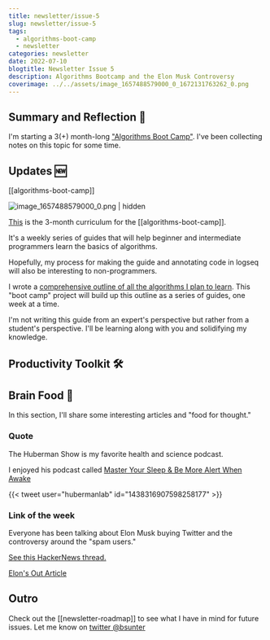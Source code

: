 ```yaml
---
title: newsletter/issue-5
slug: newsletter/issue-5
tags:
  - algorithms-boot-camp
  - newsletter
categories: newsletter
date: 2022-07-10
blogtitle: Newsletter Issue 5
description: Algorithms Bootcamp and the Elon Musk Controversy
coverimage: ../../assets/image_1657488579000_0_1672131763262_0.png
---
```



## Summary and Reflection 🤔


I'm starting a 3(+) month-long ["Algorithms Boot Camp"]([[algorithms-boot-camp]]). I've been collecting notes on this topic for some time.

## Updates 🆕


[[algorithms-boot-camp]]

![image_1657488579000_0.png | hidden](/assets/image_1657488579000_0_1672131763262_0.png)

[This]([[algorithms-boot-camp]]) is the 3-month curriculum for the [[algorithms-boot-camp]].

It's a weekly series of guides that will help beginner and intermediate programmers learn the basics of algorithms.

Hopefully, my process for making the guide and annotating code in logseq will also be interesting to non-programmers.

I wrote a [comprehensive outline of all the algorithms I plan to learn]([[algorithms-boot-camp-study-guide]]). This "boot camp" project will build up this outline as a series of guides, one week at a time.

I'm not writing this guide from an expert's perspective but rather from a student's perspective. I'll be learning along with you and solidifying my knowledge.

## Productivity Toolkit 🛠️


## Brain Food 🧠


In this section, I'll share some interesting articles and "food for thought."

### Quote


The Huberman Show is my favorite health and science podcast.

I enjoyed his podcast called [Master Your Sleep & Be More Alert When Awake](https://hubermanlab.com/master-your-sleep-and-be-more-alert-when-awake/)

{{< tweet user="hubermanlab" id="1438316907598258177" >}}

### Link of the week


Everyone has been talking about Elon Musk buying Twitter and the controversy around the "spam users."

[See this HackerNews thread.](https://news.ycombinator.com/item?id=32027341)

[Elon's Out Article](https://www.bloomberg.com/opinion/articles/2022-07-09/elon-s-out)

## Outro


Check out the [[newsletter-roadmap]] to see what I have in mind for future issues. Let me know on [twitter @bsunter](https://twitter.com)

